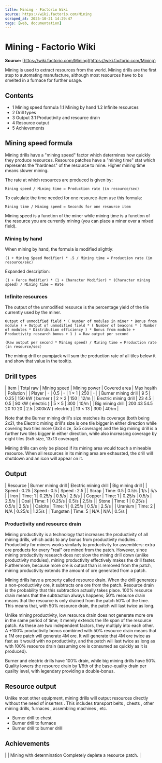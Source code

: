 ```yaml
---
title: Mining - Factorio Wiki
source: https://wiki.factorio.com/Mining
scraped_at: 2025-10-21 14:29:47
tags: [web, documentation]
---
```


# Mining - Factorio Wiki

**Source:** [https://wiki.factorio.com/Mining](https://wiki.factorio.com/Mining)

Mining is used to extract resources from the world. Mining drills are the first step to automating manufacture, although most resources have to be smelted in a furnace for further usage.

## Contents

- 1 Mining speed formula 1.1 Mining by hand 1.2 Infinite resources
- 2 Drill types
- 3 Output 3.1 Productivity and resource drain
- 4 Resource output
- 5 Achievements

## Mining speed formula

Mining drills have a "mining speed" factor which determines how quickly they produce resources. Resource patches have a "mining time" stat which represents the "hardness" of the resource to mine. Higher mining time means slower mining.

The rate at which resources are produced is given by:

```
Mining speed / Mining time = Production rate (in resource/sec)
```

To calculate the time needed for one resource-item use this formula:

```
Mining time / Mining speed = Seconds for one resource item
```

Mining speed is a function of the miner while mining time is a function of the resource you are currently mining (you can place a miner over a mixed field).

### Mining by hand

When mining by hand, the formula is modified slightly:

```
(1 + Mining Speed Modifier) * .5 / Mining time = Production rate (in resource/sec)
```

Expanded description:

```
(1 + Force Modifier) * (1 + Character Modifier) * (Character mining speed) / Mining time = Rate
```

### Infinite resources

The output of the unmodified resource is the percentage yield of the tile currently used by the miner.

```
Output of unmodified field * ( Number of modules in miner * Bonus from module ) + Output of unmodified field * ( Number of beacons * ( Number of modules * Distribution efficiency ) * Bonus from module + Productivity research bonus + 1 ) = Raw output per second
```

```
(Raw output per second * Mining speed) / Mining time = Production rate (in resource/sec)
```

The mining drill or pumpjack will sum the production rate of all tiles below it and show that value in the tooltip.

## Drill types

| Item | Total raw | Mining speed | Mining power | Covered area | Max health | Pollution |
| Player | - | 0.5 | - | 1 × 1 | 250 | - |
| Burner mining drill | 9 5 | 0.25 | 150 kW ( burner ) | 2 × 2 | 150 | 12/m |
| Electric mining drill | 23 4.5 | 0.5 | 90 kW ( electric ) | 5 × 5 | 300 | 10/m |
| Big mining drill | 200 43 54.5 20 10 20 | 2.5 | 300kW ( electric ) | 13 × 13 | 300 | 40/m |

Note that the Burner mining drill's size matches its coverage (both being 2x2), the Electric mining drill's size is one tile bigger in either direction while covering two tiles more (3x3 size, 5x5 coverage) and the big mining drill is a further two tiles bigger in either direction, while also increasing coverage by eight tiles (5x5 size, 13x13 coverage).

Mining drills can only be placed if its mining area would touch a mineable resource. When all resources in its mining area are exhausted, the drill will shutdown and an icon will appear on it.

## Output

| Resource | Burner mining drill | Electric mining drill | Big mining drill |
| Speed : 0.25 | Speed : 0.5 | Speed : 2.5 |
| Scrap | Time: 0.5 | 0.5/s | 1/s | 5/s |
| Iron | Time: 1 | 0.25/s | 0.5/s | 2.5/s |
| Copper | Time: 1 | 0.25/s | 0.5/s | 2.5/s |
| Coal | Time: 1 | 0.25/s | 0.5/s | 2.5/s |
| Stone | Time: 1 | 0.25/s | 0.5/s | 2.5/s |
| Calcite | Time: 1 | 0.25/s | 0.5/s | 2.5/s |
| Uranium | Time: 2 | N/A | 0.25/s | 1.25/s |
| Tungsten | Time: 5 | N/A | N/A | 0.5/s |

### Productivity and resource drain

Mining productivity is a technology that increases the productivity of all mining drills, which adds to any bonus from productivity modules . Productivity for miners works similarly to productivity for assemblers: extra ore products for every "real" ore mined from the patch. However, since mining productivity research does not slow the mining drill down (unlike productivity modules), mining productivity effectively makes the drill faster. Furthermore, because more ore is output than is removed from the patch, mining productivity extends the amount of ore generated from a patch.

Mining drills have a property called resource drain. When the drill generates a non-productivity ore, it subtracts one ore from the patch. Resource drain is the probability that this subtraction actually takes place. 100% resource drain means that the subtraction always happens; 50% resource drain means that the resource is only drained from the patch 50% of the time. This means that, with 50% resource drain, the patch will last twice as long.

Unlike mining productivity, low resource drain does not generate more ore in the same period of time; it merely extends the life span of the resource patch. As these are two independent factors, they multiply into each other. A +100% productivity bonus combined with 50% resource drain means that a 1M ore patch will generate 4M ore. It will generate that 4M ore twice as fast as it would with no productivity, and the patch will last twice as long as with 100% resource drain (assuming ore is consumed as quickly as it is produced).

Burner and electric drills have 100% drain, while big mining drills have 50%. Quality lowers the resource drain by 1/6th of the base-quality drain per quality level, with legendary providing a double-bonus.

## Resource output

Unlike most other equipment, mining drills will output resources directly without the need of inserters . This includes transport belts , chests , other mining drills, furnaces , assembling machines , etc.

- Burner drill to chest
- Burner drill to furnace
- Burner drill to burner drill

## Achievements

|  | Mining with determination Completely deplete a resource patch. |
